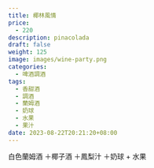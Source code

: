 ```yaml
---
title: 椰林風情
price:
  - 220
description: pinacolada
draft: false
weight: 125
image: images/wine-party.png
categories:
  - 啤酒調酒
tags:
  - 香甜酒
  - 調酒
  - 蘭姆酒
  - 奶球
  - 水果
  - 果汁
date: 2023-08-22T20:21:20+08:00
---
```

 白色蘭姆酒 ＋椰子酒 ＋鳳梨汁 ＋奶球 + 水果